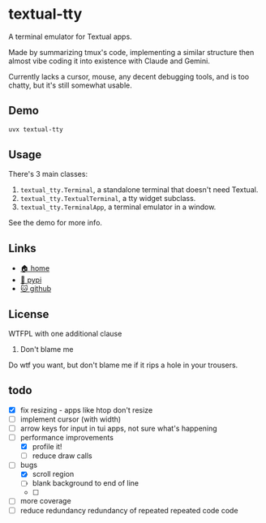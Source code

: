 # textual-tty

A terminal emulator for Textual apps.

Made by summarizing tmux's code, implementing a similar structure then almost
vibe coding it into existence with Claude and Gemini.

Currently lacks a cursor, mouse, any decent debugging tools, and is too chatty,
but it's still somewhat usable.

## Demo

```bash
uvx textual-tty
```

## Usage

There's 3 main classes:

1. `textual_tty.Terminal`, a standalone terminal that doesn't need Textual.
2. `textual_tty.TextualTerminal`, a tty widget subclass.
3. `textual_tty.TerminalApp`, a terminal emulator in a window.

See the demo for more info.

## Links

* [🏠 home](https://bitplane.net/dev/python/textual-tty)
* [🐍 pypi](https://pypi.org/project/textual-tty)
* [🐱 github](https://github.com/bitplane/textual-tty)

## License

WTFPL with one additional clause

1. Don't blame me

Do wtf you want, but don't blame me if it rips a hole in your trousers.

## todo

- [x] fix resizing - apps like htop don't resize
- [ ] implement cursor (with width)
- [ ] arrow keys for input in tui apps, not sure what's happening
- [ ] performance improvements
  - [x] profile it!
  - [ ] reduce draw calls
- [ ] bugs
  - [x] scroll region
  - [ ] blank background to end of line
  - [ ]
- [ ] more coverage
- [ ] reduce redundancy redundancy of repeated repeated code code
